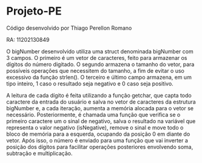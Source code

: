 ﻿# Projeto-PE
<p>Código desenvolvido por Thiago Perellon Romano</p>
<p>RA: 11202130849</p>
    <p>    O bigNumber desenvolvido utiliza uma struct denominada bigNumber com 3 campos. O primeiro é um vetor de caracteres, feito para armazenar os dígitos do número digitado. O segundo armazena o tamanho do vetor, para possíveis operações que necessitem do tamanho, a fim de evitar o uso excessivo da função strlen(). O terceiro e último campo armazena, em um tipo inteiro, 1 caso o resultado seja negativo e 0 caso seja positivo. </p>
    <p>    A leitura de cada dígito é feita utilizando a função getchar, que capta todo caractere da entrada do usuário e salva no vetor de caracteres da estrutura bigNumber e, a cada iteração, aumenta a memória alocada para o vetor se necessário. Posteriormente, é chamada uma função que verifica se o primeiro caractere um o sinal de negativo, salva o resultado na variável que representa o valor negativo (isNegative), remove o sinal e move todo o bloco de memória para a esquerda, ocupando da posição 0 em diante do vetor. Após isso, o número é enviado para uma função que vai inverter a posição dos dígitos para facilitar operações posteriores envolvendo soma, subtração e multiplicação.</p>
